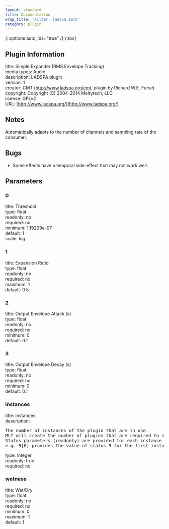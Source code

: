 ```yaml
---
layout: standard
title: Documentation
wrap_title: "Filter: ladspa.1075"
category: plugin
---
```

{::options auto_ids="true" /}
{:toc}

## Plugin Information

title: Simple Expander (RMS Envelope Tracking)  
media types:
Audio  
description: LADSPA plugin  
version: 1  
creator: CMT (http://www.ladspa.org/cmt, plugin by Richard W.E. Furse)  
copyright: Copyright (C) 2004-2014 Meltytech, LLC  
license: GPLv2  
URL: [http://www.ladspa.org/](http://www.ladspa.org/)  

## Notes

Automatically adapts to the number of channels and sampling rate of the consumer.
## Bugs

* Some effects have a temporal side-effect that may not work well.

## Parameters

### 0

title: Threshold    
type: float  
readonly: no  
required: no  
minimum: 1.19209e-07  
default: 1  
scale: log  

### 1

title: Expansion Ratio    
type: float  
readonly: no  
required: no  
maximum: 1  
default: 0.5  

### 2

title: Output Envelope Attack (s)    
type: float  
readonly: no  
required: no  
minimum: 0  
default: 0.1  

### 3

title: Output Envelope Decay (s)    
type: float  
readonly: no  
required: no  
minimum: 0  
default: 0.1  

### instances

title: Instances    
description:
<pre>
The number of instances of the plugin that are in use.
MLT will create the number of plugins that are required to support the number of audio channels.
Status parameters (readonly) are provided for each instance and are accessed by specifying the instance number after the identifier (starting at zero).
e.g. 9[0] provides the value of status 9 for the first instance.
</pre>
type: integer  
readonly: true  
required: no  

### wetness

title: Wet/Dry    
type: float  
readonly: no  
required: no  
minimum: 0  
maximum: 1  
default: 1  


